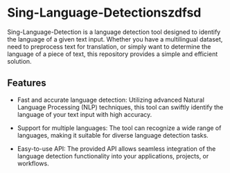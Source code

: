 Sing-Language-Detectionszdfsd
=======================



Sing-Language-Detection is a language detection tool designed to identify the language of a given text input. Whether you have a multilingual dataset, need to preprocess text for translation, or simply want to determine the language of a piece of text, this repository provides a simple and efficient solution.

Features
--------

-   Fast and accurate language detection: Utilizing advanced Natural Language Processing (NLP) techniques, this tool can swiftly identify the language of your text input with high accuracy.

-   Support for multiple languages: The tool can recognize a wide range of languages, making it suitable for diverse language detection tasks.

-   Easy-to-use API: The provided API allows seamless integration of the language detection functionality into your applications, projects, or workflows.
